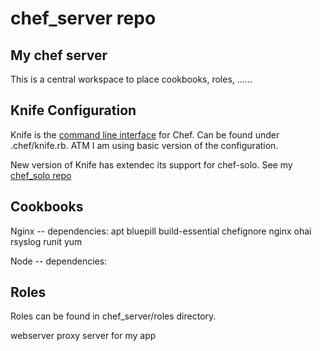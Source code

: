 chef_server repo
===============

My chef server
-------------------
This is a central workspace to place cookbooks, roles, ......


Knife Configuration
-------------------
Knife is the [command line interface](http://docs.opscode.com/knife.html) for Chef. 
Can be found under .chef/knife.rb.
ATM I am using basic version of the configuration.

New version of Knife has extendec its support for chef-solo. See my [chef_solo repo](https://github.com/pasupulaphani/chef_server)

Cookbooks
---------
Nginx
    -- dependencies:
    apt  bluepill  build-essential  chefignore  nginx  ohai  rsyslog  runit  yum
    
Node
    -- dependencies:
    

Roles
-----
Roles can be found in chef_server/roles directory.

webserver
    proxy server for my app

